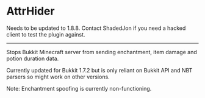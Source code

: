 AttrHider
=========

Needs to be updated to 1.8.8. Contact ShadedJon if you need a hacked client to test the plugin against.

---

Stops Bukkit Minecraft server from sending enchantment, item damage and potion duration data. 

Currently updated for Bukkit 1.7.2 but is only reliant on Bukkit API and NBT parsers so might work on other versions.

Note: Enchantment spoofing is currently non-functioning.
